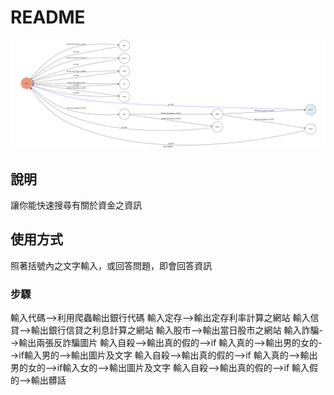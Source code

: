# README
![](./img/show-fsm.png)

## 說明
讓你能快速搜尋有關於資金之資訊

## 使用方式
照著括號內之文字輸入，或回答問題，即會回答資訊
###  步驟
輸入代碼-->利用爬蟲輸出銀行代碼
輸入定存-->輸出定存利率計算之網站
輸入信貸-->輸出銀行信貸之利息計算之網站
輸入股市-->輸出當日股市之網站
輸入詐騙-->輸出兩張反詐騙圖片
輸入自殺-->輸出真的假的-->if 輸入真的-->輸出男的女的-->if輸入男的-->輸出圖片及文字
輸入自殺-->輸出真的假的-->if 輸入真的-->輸出男的女的-->if輸入女的-->輸出圖片及文字
輸入自殺-->輸出真的假的-->if 輸入假的-->輸出髒話







